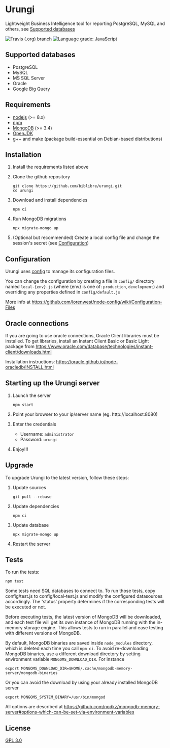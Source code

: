 # Urungi

Lightweight Business Intelligence tool for reporting PostgreSQL, MySQL
and others, see [Supported databases](#supported-databases)

[![Travis (.org) branch](https://img.shields.io/travis/biblibre/urungi/master.svg)](https://travis-ci.org/biblibre/urungi)
[![Language grade: JavaScript](https://img.shields.io/lgtm/grade/javascript/g/biblibre/urungi.svg?logo=lgtm&logoWidth=18)](https://lgtm.com/projects/g/biblibre/urungi/context:javascript)

## Supported databases

- PostgreSQL
- MySQL
- MS SQL Server
- Oracle
- Google Big Query


## Requirements

- [nodejs](https://nodejs.org) (>= 8.x)
- [npm](https://www.npmjs.com)
- [MongoDB](https://www.mongodb.org) (>= 3.4)
- [OpenJDK](http://openjdk.java.net/install/)
- g++ and make (package build-essential on Debian-based distributions)


## Installation

1. Install the requirements listed above
2. Clone the github repository

    ```
    git clone https://github.com/biblibre/urungi.git
    cd urungi
    ```

3. Download and install dependencies

    ```
    npm ci
    ```

4. Run MongoDB migrations

    ```
    npx migrate-mongo up
    ```

5. (Optional but recommended) Create a local config file and change the
   session's secret (see [Configuration](#configuration))

## Configuration

Urungi uses [config](https://www.npmjs.com/package/config) to manage its
configuration files.

You can change the configuration by creating a file in `config/` directory named
`local-{env}.js` (where {env} is one of: `production`, `development`) and
overriding any properties defined in `config/default.js`

More info at https://github.com/lorenwest/node-config/wiki/Configuration-Files


## Oracle connections

If you are going to use oracle connections, Oracle Client libraries must be
installed. To get libraries, install an Instant Client Basic or Basic Light
package from
https://www.oracle.com/database/technologies/instant-client/downloads.html

Installation instructions: https://oracle.github.io/node-oracledb/INSTALL.html


## Starting up the Urungi server

1. Launch the server

    ```
    npm start
    ```

2. Point your browser to your ip/server name (eg. http://localhost:8080)
3. Enter the credentials

    - Username: `administrator`
    - Password: `urungi`

4. Enjoy!!!


## Upgrade

To upgrade Urungi to the latest version, follow these steps:

1. Update sources

    ```
    git pull --rebase
    ```

2. Update dependencies

    ```
    npm ci
    ```

3. Update database

    ```
    npx migrate-mongo up
    ```

4. Restart the server


## Tests

To run the tests:

    npm test

Some tests need SQL databases to connect to. To run those tests, copy
config/test.js to config/local-test.js and modify the configured datasources
accordingly. The 'status' property determines if the corresponding tests will
be executed or not.

Before executing tests, the latest version of MongoDB will be downloaded, and
each test file will get its own instance of MongoDB running with the in-memory
storage engine. This allows tests to run in parallel and ease testing with
different versions of MongoDB.

By default, MongoDB binaries are saved inside `node_modules` directory, which
is deleted each time you call `npm ci`. To avoid re-downloading MongoDB
binaries, use a different download directory by setting environment variable
`MONGOMS_DOWNLOAD_DIR`. For instance

    export MONGOMS_DOWNLOAD_DIR=$HOME/.cache/mongodb-memory-server/mongodb-binaries

Or you can avoid the download by using your already installed MongoDB server

    export MONGOMS_SYSTEM_BINARY=/usr/bin/mongod

All options are described at https://github.com/nodkz/mongodb-memory-server#options-which-can-be-set-via-environment-variables

## License

[GPL 3.0](https://opensource.org/licenses/GPL-3.0)
